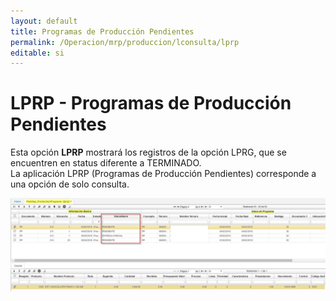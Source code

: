 ```yaml
---
layout: default
title: Programas de Producción Pendientes
permalink: /Operacion/mrp/produccion/lconsulta/lprp
editable: si
---
```


# LPRP - Programas de Producción Pendientes

Esta opción **LPRP** mostrará los registros de la opción LPRG, que se encuentren en status diferente a TERMINADO.  
La aplicación LPRP (Programas de Producción Pendientes) corresponde a una opción de solo consulta.  

![](lprp1.png)


